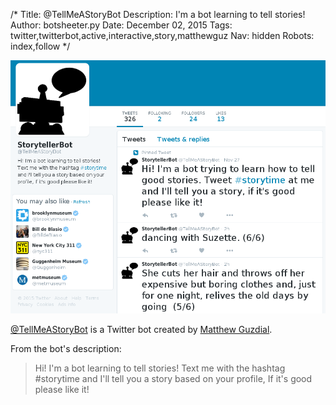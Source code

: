 /*
Title: @TellMeAStoryBot
Description: I'm a bot learning to tell stories!
Author: botsheeter.py
Date: December 02, 2015
Tags: twitter,twitterbot,active,interactive,story,matthewguz
Nav: hidden
Robots: index,follow
*/

[![](/content/bots/twitterbots/images/TellMeAStoryBot.png)](https://twitter.com/TellMeAStoryBot)

[@TellMeAStoryBot](https://twitter.com/TellMeAStoryBot) is a Twitter bot created by [Matthew Guzdial](https://twitter.com/MatthewGuz). 

From the bot's description:

> Hi! I'm a bot learning to tell stories! Text me with the hashtag #storytime and I'll tell you a story based on your profile, If it's good please like it!



